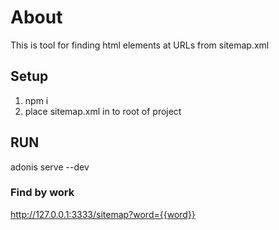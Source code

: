 # About

This is tool for finding html elements at URLs from sitemap.xml

## Setup

1) npm i
2) place sitemap.xml in to root of project

## RUN

adonis serve --dev


### Find by work

http://127.0.0.1:3333/sitemap?word={{word}}